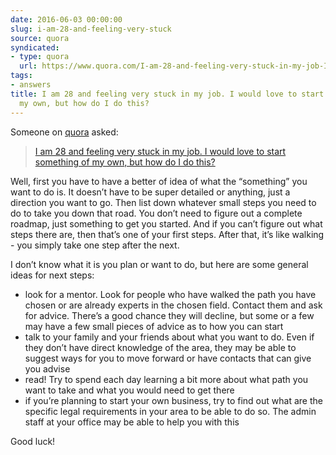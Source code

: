 ```yaml
---
date: 2016-06-03 00:00:00
slug: i-am-28-and-feeling-very-stuck
source: quora
syndicated:
- type: quora
  url: https://www.quora.com/I-am-28-and-feeling-very-stuck-in-my-job-I-would-love-to-start-something-of-my-own-but-how-do-I-do-this/answer/Roy-Tang
tags:
- answers
title: I am 28 and feeling very stuck in my job. I would love to start something of
  my own, but how do I do this?
---
```


Someone on [quora](https://quora.com) asked:

> [I am 28 and feeling very stuck in my job. I would love to start something of my own, but how do I do this?](https://www.quora.com/I-am-28-and-feeling-very-stuck-in-my-job-I-would-love-to-start-something-of-my-own-but-how-do-I-do-this/answer/Roy-Tang)


Well, first you have to have a better of idea of what the “something” you want to do is. It doesn’t have to be super detailed or anything, just a direction you want to go. Then list down whatever small steps you need to do to take you down that road. You don’t need to figure out a complete roadmap, just something to get you started. And if you can’t figure out what steps there are, then that’s one of your first steps. After that, it’s like walking - you simply take one step after the next.

I don’t know what it is you plan or want to do, but here are some general ideas for next steps:</p><ul><li>look for a mentor. Look for people who have walked the path you have chosen or are already experts in the chosen field. Contact them and ask for advice. There’s a good chance they will decline, but some or a few may have a few small pieces of advice as to how you can start</li><li>talk to your family and your friends about what you want to do. Even if they don’t have direct knowledge of the area, they may be able to suggest ways for you to move forward or have contacts that can give you advise</li><li>read! Try to spend each day learning a bit more about what path you want to take and what you would need to get there</li><li>if you’re planning to start your own business, try to find out what are the specific legal requirements in your area to be able to do so. The admin staff at your office may be able to help you with this</li></ul><p class="ui_qtext_para u-ltr u-text-align--start">Good luck!